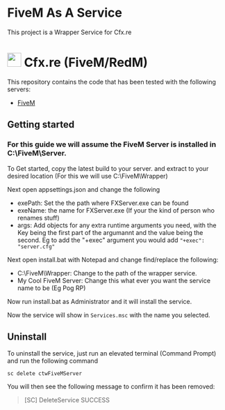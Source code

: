 # FiveM As A Service
This project is a Wrapper Service for Cfx.re 

# <img src="https://cdnjs.cloudflare.com/ajax/libs/emojione/2.2.6/assets/png/1f40c.png" width="32" height="32"> Cfx.re (FiveM/RedM) 

This repository contains the code that has been tested with the following servers:

* [FiveM](https://fivem.net/)

## Getting started
### For this guide we will assume the FiveM Server is installed in C:\FiveM\Server.
To Get started, copy the latest build to your server. and extract to your desired location (For this we will use C:\FiveM\Wrapper)

Next open appsettings.json and change the following 

 - exePath: Set the the path where FXServer.exe can be found
 - exeName: the name for FXServer.exe (If your the kind of person who renames stuff)
 - args: Add objects for any extra runtime arguments you need, with the Key being the first part of the argumannt and the value being the second. Eg to add the "+exec" argument you would add `"+exec": "server.cfg"`

Next open install.bat with Notepad and change find/replace the following:

  - C:\FiveM\Wrapper: Change to the path of the wrapper service. 
  - My Cool FiveM Server: Change this what ever you want the service name to be (Eg Pog RP)

Now run install.bat as Administrator and it will install the service.

Now the service will show in `Services.msc` with the name you selected.

## Uninstall

To uninstall the service, just run an elevated terminal (Command Prompt)  and run the following command

`sc delete ctwFiveMServer`

You will then see the following message to confirm it has been removed:

> [SC] DeleteService SUCCESS
